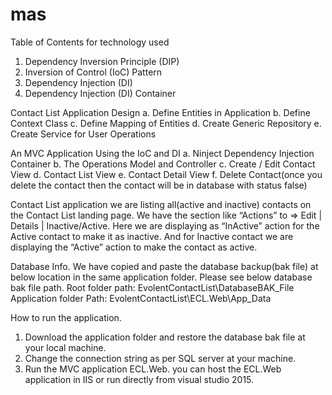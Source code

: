 # mas
Table of Contents for technology used

1.	Dependency Inversion Principle (DIP)
2.	Inversion of Control (IoC) Pattern
3.	Dependency Injection (DI)
4.	Dependency Injection (DI) Container

Contact List Application Design
	a. Define Entities in Application
	b. Define Context Class
	c. Define Mapping of Entities
	d. Create Generic Repository
	e. Create Service for User Operations

An MVC Application Using the IoC and DI
	a. Ninject Dependency Injection Container
	b. The Operations Model and Controller
	c. Create / Edit Contact View
	d. Contact List View
	e. Contact Detail View
	f. Delete Contact(once you delete the contact then the contact will be in database with status false)

Contact List application
we are listing all(active and inactive) contacts on the Contact List landing page.
We have the section like “Actions” to => Edit | Details | Inactive/Active. 
Here we are displaying as “InActive” action for the Active contact to make it as inactive.
And for Inactive contact we are displaying the “Active” action to make the contact as active.  

Database Info.
We have copied and paste the database backup(bak file) at below location in the same application folder. 
Please see below database bak file path.
Root folder path: EvolentContactList\DatabaseBAK_File
Application folder Path: EvolentContactList\ECL.Web\App_Data

How to run the application.
1) Download the application folder and restore the database bak file at your local machine.
2) Change the connection string as per SQL server at your machine.
3) Run the MVC application ECL.Web. you can host the ECL.Web application in IIS or run directly from visual studio 2015.
 



